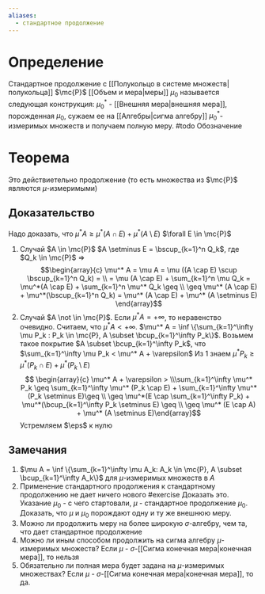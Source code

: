 ```yaml
---
aliases:
  - стандартное продолжение
---
```

# Определение
Стандартное продолжение с [[Полукольцо в системе множеств|полукольца]] $\mc{P}$ [[Объем и мера|меры]] $\mu_0$ называется следующая конструкция: $\mu_0^*$ - [[Внешняя мера|внешняя мера]], порожденная $\mu_0$, сужаем ее на [[Алгебры|сигма алгебру]] $\mu_0^*$-измеримых множеств и получаем полную меру.
#todo Обозначение
# Теорема
Это действиетельно продолжение (то есть множества из $\mc{P}$ являются $\mu$-измеримыми)
## Доказательство
Надо доказать, что $\mu^* A \geq \mu^*(A \cap E) + \mu^* (A \setminus E)$ $\forall E \in \mc{P}$ 
1. Случай $A \in \mc{P}$ $A \setminus E = \bscup_{k=1}^n Q_k$, где $Q_k \in \mc{P}$ $\Rightarrow$
   $$\begin{array}{c} \mu^* A = \mu A = \mu ((A \cap E) \scup \bscup_{k=1}^n Q_k) = \\ = \mu (A \cap E) + \sum_{k=1}^n \mu Q_k = \mu^*(A \cap E) + \sum_{k=1}^n \mu^* Q_k \geq \\ \geq \mu^* (A \cap E) + \mu^*(\bscup_{k=1}^n Q_k) = \mu^* (A \cap E) + \mu^* (A \setminus E)
   \end{array}$$
2. Случай $A \not \in \mc{P}$. Если $\mu^* A = +\infty$, то неравенство очевидно. Считаем, что $\mu^* A < +\infty$. $\mu^* A = \inf \{\sum_{k=1}^\infty \mu P_k : P_k \in \mc{P}, A \subset \bcup_{k=1}^\infty P_k\}$. Возьмем такое покрытие $A \subset \bcup_{k=1}^\infty P_k$, что $\sum_{k=1}^\infty \mu P_k < \mu^* A + \varepsilon$ 
   Из 1 знаем $\mu^* P_k \geq \mu^* (P_k \cap E) + \mu^*(P_k \setminus E)$ 
   $$
   \begin{array}{c}
   \mu^* A + \varepsilon > \\\sum_{k=1}^\infty \mu^* P_k \geq \sum_{k=1}^\infty \mu^* (P_k \cap E) + \sum_{k=1}^\infty \mu^*(P_k \setminus E)\geq \\ \geq \mu^*(E \cap \sum_{k=1}^\infty P_k) + \mu^*(\bcup_{k=1}^\infty P_k \setminus E) \geq \\ \geq \mu^* (E \cap A) + \mu^* (A \setminus E)\end{array}$$
   Устремляем $\eps$ к нулю
## Замечания
1. $\mu A = \inf \{\sum_{k=1}^\infty \mu A_k: A_k \in \mc{P}, A \subset \bcup_{k=1}^\infty A_k\}$ для $\mu$-измеримых множеств в $A$
2. Применение стандартного продолжения к стандартному продолжению не дает ничего нового
   #exercise Доказать это. Указание $\mu_0$ - с чего стартовали, $\mu$ - стандартное продолжение $\mu_0$. Доказать, что $\mu$ и $\mu_0$ порождают одну и ту же внешнюю меру.
3. Можно ли продолжить меру на более широкую $\sigma$-алгебру, чем та, что дает стандартное продолжение
4. Можно ли иным способом продолжить на сигма алгебру $\mu$-измеримых множеств?
   Если $\mu$ - $\sigma$-[[Сигма конечная мера|конечная мера]], то нельзя
5. Обязательно ли полная мера будет задана на $\mu$-измеримых множествах? 
   Если $\mu$ - $\sigma$-[[Сигма конечная мера|конечная мера]], то да.